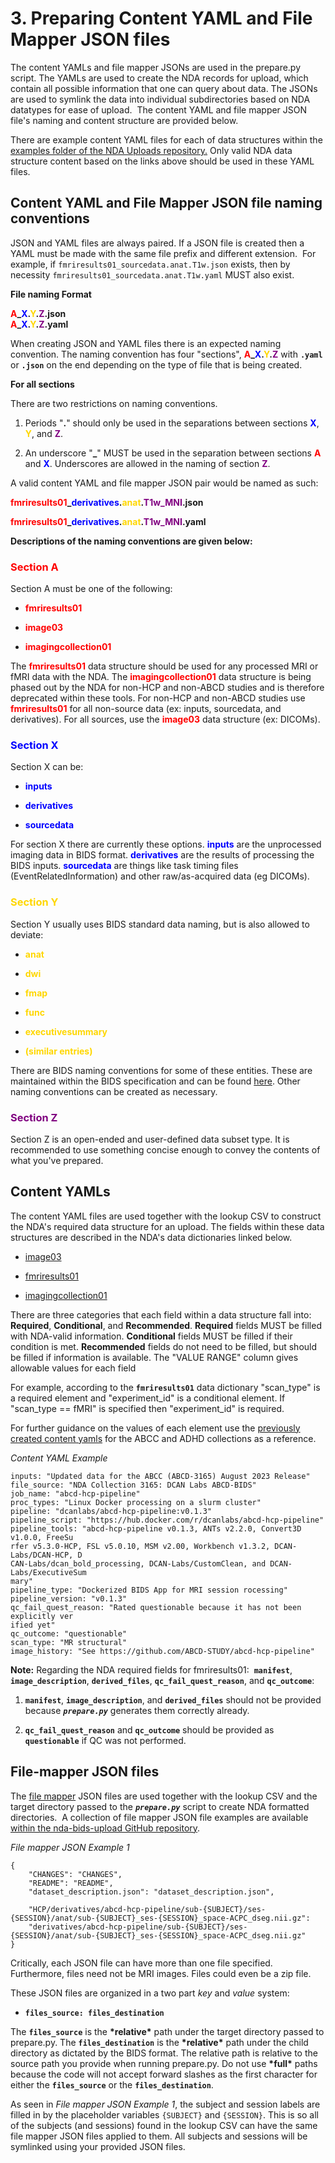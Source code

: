 # 3. Preparing Content YAML and File Mapper JSON files

The content YAMLs and file mapper JSONs are used in the prepare.py
script. The YAMLs are used to create the NDA records for upload, which
contain all possible information that one can query about data. The
JSONs are used to symlink the data into individual subdirectories based
on NDA datatypes for ease of upload.  The content YAML and file mapper
JSON file's naming and content structure are provided below.

There are example content YAML files for each of data structures within the 
[examples folder of the NDA Uploads repository.](https://github.com/DCAN-Labs/nda-bids-upload/tree/main/examples)
Only valid NDA data structure content based on the
links above should be used in these YAML files.

## Content YAML and File Mapper JSON file naming conventions
JSON and YAML files are always paired. If a JSON file is created then a
YAML must be made with the same file prefix and different extension. 
For example, if `fmriresults01_sourcedata.anat.T1w.json` exists, then by
necessity `fmriresults01_sourcedata.anat.T1w.yaml` MUST also exist.

**File naming Format**

**<span style="color:red">A</span>_<span style="color:blue">X</span>.<span style="color:gold">Y</span>.<span style="color:purple">Z</span>.json**<br>
**<span style="color:red">A</span>_<span style="color:blue">X</span>.<span style="color:gold">Y</span>.<span style="color:purple">Z</span>.yaml**

When creating JSON and YAML files there is an expected naming
convention. The naming convention has four "sections", **<span style="color:red">A</span>_<span style="color:blue">X</span>.<span style="color:gold">Y</span>.<span style="color:purple">Z</span>** with
**`.yaml`** or **`.json`** on the end depending on the type of file that is
being created. 

**For all sections**

There are two restrictions on naming conventions.

1.  Periods "**.**" should only be used in the separations between sections **<span style="color:blue">X</span>**, **<span style="color:gold">Y</span>**, and **<span style="color:purple">Z</span>**.

2.  An underscore "**_**" MUST be used in the separation between sections **<span style="color:red">A</span>** and **<span style="color:blue">X</span>**. Underscores are allowed in the naming of section **<span style="color:purple">Z</span>**.

A valid content YAML and file mapper JSON pair would be named as such:

**<span style="color:red">fmriresults01</span>_<span style="color:blue">derivatives</span>.<span style="color:gold">anat</span>.<span style="color:purple">T1w_MNI</span>.json**

**<span style="color:red">fmriresults01</span>_<span style="color:blue">derivatives</span>.<span style="color:gold">anat</span>.<span style="color:purple">T1w_MNI</span>.yaml**

**Descriptions of the naming conventions are given below:**

### <span style="color:red">Section A</span>

Section A must be one of the following:

-   **<span style="color:red">fmriresults01</span>**

-   **<span style="color:red">image03</span>**

-   **<span style="color:red">imagingcollection01</span>**

The **<span style="color:red">fmriresults01</span>** data structure should be used for any processed
MRI or fMRI data with the NDA. The **<span style="color:red">imagingcollection01</span>** data
structure is being phased out by the NDA for non-HCP and non-ABCD
studies and is therefore deprecated within these
tools. For non-HCP and non-ABCD studies use **<span style="color:red">fmriresults01</span>** for all
non-source data (ex: inputs, sourcedata, and derivatives). For all
sources, use the **<span style="color:red">image03</span>** data structure (ex: DICOMs).

### <span style="color:blue">Section X</span>

Section X can be:

-   **<span style="color:blue">inputs</span>**

-   **<span style="color:blue">derivatives</span>**

-   **<span style="color:blue">sourcedata</span>**

For section X there are currently these options. **<span style="color:blue">inputs</span>** are the
unprocessed imaging data in BIDS format. **<span style="color:blue">derivatives</span>** are the results
of processing the BIDS inputs. **<span style="color:blue">sourcedata</span>** are things like task
timing files (EventRelatedInformation) and other raw/as-acquired data
(eg DICOMs).

### <span style="color:gold">Section Y</span>

Section Y usually uses BIDS standard data naming, but is also allowed to deviate:

-   **<span style="color:gold">anat</span>**

-   **<span style="color:gold">dwi</span>**

-   **<span style="color:gold">fmap</span>**

-   **<span style="color:gold">func</span>**

-   **<span style="color:gold">executivesummary</span>**

-   **<span style="color:gold">(similar entries)</span>**

There are BIDS naming conventions for some of these entities. These are
maintained within the BIDS specification and can be found
[here](https://bids-specification.readthedocs.io/en/stable/99-appendices/04-entity-table.html#magnetic-resonance-imaging).
Other naming conventions can be created as necessary.

### <span style="color:purple">Section Z</span>

Section Z is an open-ended and user-defined data subset type. It is recommended to
use something concise enough to convey the contents of what you've
prepared.

## Content YAMLs

The content YAML files are used together with the lookup CSV to
construct the NDA's required data structure for an upload. The fields
within these data structures are described in the NDA's data
dictionaries linked below.

-   [image03](https://nda.nih.gov/data_structure.html?short_name=image03)

-   [fmriresults01](https://nda.nih.gov/data_structure.html?short_name=fmriresults01)

-   [imagingcollection01](https://nda.nih.gov/data_structure.html?short_name=imagingcollection01)

There are three categories that each field within a data structure fall
into: **Required**, **Conditional**, and **Recommended**. 
**Required** fields MUST be filled with NDA-valid information. 
**Conditional** fields MUST be filled if their condition is met. 
**Recommended** fields do not need to be filled, but should be filled if information is available. The
"VALUE RANGE" column gives allowable values for each field

For example, according to the **`fmriresults01`** data dictionary
"scan_type" is a required element and "experiment_id" is a conditional
element. If "scan_type == fMRI" is specified then "experiment_id" is
required.

For further guidance on the values of each element use the 
[previously created content yamls](https://github.com/DCAN-Labs/nda-bids-upload/tree/main/examples) for the ABCC and ADHD collections as a reference. 

*Content YAML Example*

    inputs: "Updated data for the ABCC (ABCD-3165) August 2023 Release"
    file_source: "NDA Collection 3165: DCAN Labs ABCD-BIDS"
    job_name: "abcd-hcp-pipeline"
    proc_types: "Linux Docker processing on a slurm cluster"
    pipeline: "dcanlabs/abcd-hcp-pipeline:v0.1.3"
    pipeline_script: "https://hub.docker.com/r/dcanlabs/abcd-hcp-pipeline"
    pipeline_tools: "abcd-hcp-pipeline v0.1.3, ANTs v2.2.0, Convert3D v1.0.0, FreeSu
    rfer v5.3.0-HCP, FSL v5.0.10, MSM v2.00, Workbench v1.3.2, DCAN-Labs/DCAN-HCP, D
    CAN-Labs/dcan_bold_processing, DCAN-Labs/CustomClean, and DCAN-Labs/ExecutiveSum
    mary"
    pipeline_type: "Dockerized BIDS App for MRI session rocessing"
    pipeline_version: "v0.1.3"
    qc_fail_quest_reason: "Rated questionable because it has not been explicitly ver
    ified yet"
    qc_outcome: "questionable"
    scan_type: "MR structural"
    image_history: "See https://github.com/ABCD-STUDY/abcd-hcp-pipeline"

**Note:** Regarding the NDA required fields for fmriresults01: 
**`manifest`**, **`image_description`**, **`derived_files`**,
**`qc_fail_quest_reason`**, and **`qc_outcome`**:

1.  **`manifest`**, **`image_description`**, and **`derived_files`** should
    not be provided because ***`prepare.py`*** generates them correctly
    already.

2.  **`qc_fail_quest_reason`** and **`qc_outcome`** should be provided as
    **`questionable`** if QC was not performed.

## File-mapper JSON files

The [file mapper](https://github.com/DCAN-Labs/file-mapper) JSON
files are used together with the lookup CSV and the target directory
passed to the ***`prepare.py`*** script to create NDA formatted
directories.  A collection of file mapper JSON file examples are
available [within the nda-bids-upload GitHub repository](https://github.com/DCAN-Labs/nda-bids-upload/tree/master/examples/json).

*File mapper JSON Example 1*

```
{
    "CHANGES": "CHANGES",
    "README": "README",
    "dataset_description.json": "dataset_description.json",
    
    "HCP/derivatives/abcd-hcp-pipeline/sub-{SUBJECT}/ses-{SESSION}/anat/sub-{SUBJECT}_ses-{SESSION}_space-ACPC_dseg.nii.gz": 
    "derivatives/abcd-hcp-pipeline/sub-{SUBJECT}/ses-{SESSION}/anat/sub-{SUBJECT}_ses-{SESSION}_space-ACPC_dseg.nii.gz"
}
```

Critically, each JSON file can have more than one file specified.
Furthermore, files need not be MRI images. Files could even be a zip
file.

These JSON files are organized in a two part *key* and *value* system:

-   **`files_source: files_destination`**

The **`files_source`** is the **\*relative\*** path under the target
directory passed to prepare.py. The **`files_destination`** is the
**\*relative\*** path under the child directory as dictated by the BIDS
format. The relative path is relative to the source path you provide
when running prepare.py. Do not use **\*full\*** paths because the code
will not accept forward slashes as the first character for either the
**`files_source`** or the **`files_destination`**.

As seen in *File mapper JSON Example 1*, the subject and session labels
are filled in by the placeholder variables `{SUBJECT}` and `{SESSION}`. This
is so all of the subjects (and sessions) found in the lookup CSV can
have the same file mapper JSON files applied to them. All subjects and
sessions will be symlinked using your provided JSON files.